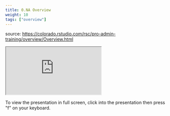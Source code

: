 ```yaml
---
title: 0.NA Overview
weight: 10
tags: ["overview"]
---
```


source: https://colorado.rstudio.com/rsc/pro-admin-training/overview/Overview.html

<div class="resp-container">

  <div class="cssload-loader">
    <div class="cssload-inner cssload-one"></div>
    <div class="cssload-inner cssload-two"></div>
    <div class="cssload-inner cssload-three"></div>
  </div>
  <iframe 
    src="https://colorado.rstudio.com/rsc/pro-admin-training/overview/Overview.html" 
        class="resp-iframe" 
        gesture="media"  allow="encrypted-media" allowfullscreen
        scrolling="no">
  </iframe>
</div>


To view the presentation in full screen, click into the presentation then press "f" on your keyboard.

